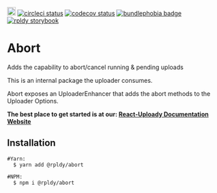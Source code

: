 <a href="https://badge.fury.io/js/%40rpldy%2Fabort">
    <img src="https://badge.fury.io/js/%40rpldy%2Fabort.svg" alt="npm version" height="20"></a>
<a href="https://circleci.com/gh/rpldy/react-uploady">
    <img src="https://circleci.com/gh/rpldy/react-uploady.svg?style=svg" alt="circleci status"/></a>  
<a href="https://codecov.io/gh/rpldy/react-uploady">
    <img src="https://codecov.io/gh/rpldy/react-uploady/branch/master/graph/badge.svg" alt="codecov status"/></a> 
<a href="https://bundlephobia.com/result?p=@rpldy/abort">
    <img src="https://badgen.net/bundlephobia/minzip/@rpldy/abort" alt="bundlephobia badge"/></a>
<a href="https://react-uploady-storybook.netlify.com">
   <img src="https://cdn.jsdelivr.net/gh/storybookjs/brand@master/badge/badge-storybook.svg" alt="rpldy storybook"/></a> 

# Abort

Adds the capability to abort/cancel running & pending uploads

This is an internal package the uploader consumes.

Abort exposes an UploaderEnhancer that adds the abort methods to the Uploader Options.

**The best place to get started is at our: [React-Uploady Documentation Website](https://react-uploady.org)**

## Installation

```shell
#Yarn:
  $ yarn add @rpldy/abort

#NPM:
  $ npm i @rpldy/abort
```
